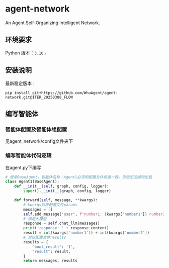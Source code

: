 # agent-network
An Agent Self-Organizing Intelligent Network.

## 环境要求

Python 版本：`3.10` 。


## 安装说明

最新稳定版本：

```
pip install git+https://github.com/WhuAgent/agent-network.git@ITER_20250308_FLOW
```

## 编写智能体

### 智能体配置及智能体组配置

见agent_network/config文件夹下

### 编写智能体代码逻辑

在agent.py下编写
```python
# 继承BaseAgent，智能体名称：Agent1必须和配置文件前缀一致，否则无法顺利加载
class Agent1(BaseAgent):
    def __init__(self, graph, config, logger):
        super().__init__(graph, config, logger)

    def forward(self, message, **kwargs):
        # kwargs对应配置文件params
        messages = []
        self.add_message("user", f"number1: {kwargs['number1']} number2: {kwargs['number2']}", messages)
        # 调用大模型
        response = self.chat_llm(messages)
        print('response: ' + response.content)
        result = int(kwargs['number1']) + int(kwargs['number2'])
        # 对应配置文件results
        results = {
            "bool_result": '1',
            "result": result,
        }
        return messages, results
```

